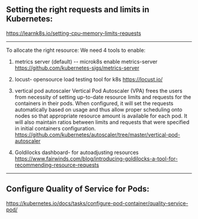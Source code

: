 ## Setting the right requests and limits in Kubernetes:

https://learnk8s.io/setting-cpu-memory-limits-requests

************************************
To allocate the right resource:
We need 4 tools to enable:
1. metrics server (default) -- microk8s enable metrics-server
https://github.com/kubernetes-sigs/metrics-server

2. locust- opensource load testing tool for k8s
https://locust.io/

3. vertical pod autoscaler
Vertical Pod Autoscaler (VPA) frees the users from necessity of setting up-to-date resource limits and requests for the containers in their pods. 
When configured, it will set the requests automatically based on usage and thus allow proper scheduling onto nodes so that appropriate resource amount is available for each pod.
It will also maintain ratios between limits and requests that were specified in initial containers configuration.
https://github.com/kubernetes/autoscaler/tree/master/vertical-pod-autoscaler

4. Goldilocks dashboard- for autoadjusting resources
https://www.fairwinds.com/blog/introducing-goldilocks-a-tool-for-recommending-resource-requests


****************************************
## Configure Quality of Service for Pods:
https://kubernetes.io/docs/tasks/configure-pod-container/quality-service-pod/
